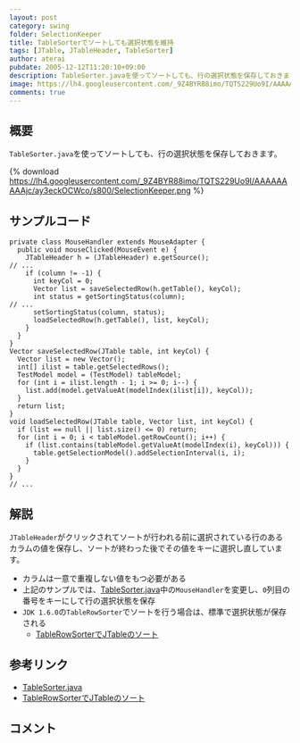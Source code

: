 ```yaml
---
layout: post
category: swing
folder: SelectionKeeper
title: TableSorterでソートしても選択状態を維持
tags: [JTable, JTableHeader, TableSorter]
author: aterai
pubdate: 2005-12-12T11:20:10+09:00
description: TableSorter.javaを使ってソートしても、行の選択状態を保存しておきます。
image: https://lh4.googleusercontent.com/_9Z4BYR88imo/TQTS229Uo9I/AAAAAAAAAjc/ay3eckOCWco/s800/SelectionKeeper.png
comments: true
---
```

## 概要
`TableSorter.java`を使ってソートしても、行の選択状態を保存しておきます。

{% download https://lh4.googleusercontent.com/_9Z4BYR88imo/TQTS229Uo9I/AAAAAAAAAjc/ay3eckOCWco/s800/SelectionKeeper.png %}

## サンプルコード
<pre class="prettyprint"><code>private class MouseHandler extends MouseAdapter {
  public void mouseClicked(MouseEvent e) {
    JTableHeader h = (JTableHeader) e.getSource();
// ...
    if (column != -1) {
      int keyCol = 0;
      Vector list = saveSelectedRow(h.getTable(), keyCol);
      int status = getSortingStatus(column);
// ...
      setSortingStatus(column, status);
      loadSelectedRow(h.getTable(), list, keyCol);
    }
  }
}
Vector saveSelectedRow(JTable table, int keyCol) {
  Vector list = new Vector();
  int[] ilist = table.getSelectedRows();
  TestModel model = (TestModel) tableModel;
  for (int i = ilist.length - 1; i &gt;= 0; i--) {
    list.add(model.getValueAt(modelIndex(ilist[i]), keyCol));
  }
  return list;
}
void loadSelectedRow(JTable table, Vector list, int keyCol) {
  if (list == null || list.size() &lt;= 0) return;
  for (int i = 0; i &lt; tableModel.getRowCount(); i++) {
    if (list.contains(tableModel.getValueAt(modelIndex(i), keyCol))) {
      table.getSelectionModel().addSelectionInterval(i, i);
    }
  }
}
// ...
</code></pre>

## 解説
`JTableHeader`がクリックされてソートが行われる前に選択されている行のあるカラムの値を保存し、ソートが終わった後でその値をキーに選択し直しています。

- カラムは一意で重複しない値をもつ必要がある
- 上記のサンプルでは、[TableSorter.java](https://docs.oracle.com/javase/tutorial/uiswing/examples/components/TableSorterDemoProject/src/components/TableSorter.java)中の`MouseHandler`を変更し、`0`列目の番号をキーにして行の選択状態を保存
- `JDK 1.6.0`の`TableRowSorter`でソートを行う場合は、標準で選択状態が保存される
    - [TableRowSorterでJTableのソート](https://ateraimemo.com/Swing/TableRowSorter.html)

<!-- dummy comment line for breaking list -->

## 参考リンク
- [TableSorter.java](https://docs.oracle.com/javase/tutorial/uiswing/examples/components/TableSorterDemoProject/src/components/TableSorter.java)
- [TableRowSorterでJTableのソート](https://ateraimemo.com/Swing/TableRowSorter.html)

<!-- dummy comment line for breaking list -->

## コメント

